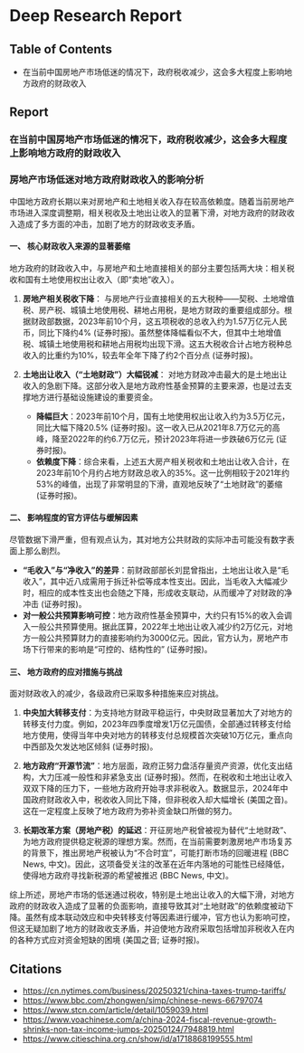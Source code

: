 # Deep Research Report

## Table of Contents 
- 在当前中国房地产市场低迷的情况下，政府税收减少，这会多大程度上影响地方政府的财政收入

## Report 
 
 ### 在当前中国房地产市场低迷的情况下，政府税收减少，这会多大程度上影响地方政府的财政收入

### 房地产市场低迷对地方政府财政收入的影响分析

中国地方政府长期以来对房地产和土地相关收入存在较高依赖度。随着当前房地产市场进入深度调整期，相关税收及土地出让收入的显著下滑，对地方政府的财政收入造成了多方面的冲击，加剧了地方的财政收支矛盾。

#### **一、 核心财政收入来源的显著萎缩**

地方政府的财政收入中，与房地产和土地直接相关的部分主要包括两大块：相关税收和国有土地使用权出让收入（即“卖地”收入）。

1.  **房地产相关税收下降**：
    与房地产行业直接相关的五大税种——契税、土地增值税、房产税、城镇土地使用税、耕地占用税，是地方财政的重要组成部分。根据财政部数据，2023年前10个月，这五项税收的总收入约为1.57万亿元人民币，同比下降约4% (证券时报)。虽然整体降幅看似不大，但其中土地增值税、城镇土地使用税和耕地占用税均出现下滑。这五大税收合计占地方税种总收入的比重约为10%，较去年全年下降了约2个百分点 (证券时报)。

2.  **土地出让收入（“土地财政”）大幅锐减**：
    对地方财政冲击最大的是土地出让收入的急剧下降。这部分收入是地方政府性基金预算的主要来源，也是过去支撑地方进行基础设施建设的重要资金。
    *   **降幅巨大**：2023年前10个月，国有土地使用权出让收入约为3.5万亿元，同比大幅下降20.5% (证券时报)。这一收入已从2021年8.7万亿元的高峰，降至2022年的约6.7万亿元，预计2023年将进一步跌破6万亿元 (证券时报)。
    *   **依赖度下降**：综合来看，上述五大房产相关税收和土地出让收入合计，在2023年前10个月约占地方财政总收入的35%。这一比例相较于2021年约53%的峰值，出现了非常明显的下滑，直观地反映了“土地财政”的萎缩 (证券时报)。

#### **二、 影响程度的官方评估与缓解因素**

尽管数据下滑严重，但有观点认为，其对地方公共财政的实际冲击可能没有数字表面上那么剧烈。

*   **“毛收入”与“净收入”的差异**：前财政部部长刘昆曾指出，土地出让收入是“毛收入”，其中近八成需用于拆迁补偿等成本性支出。因此，当毛收入大幅减少时，相应的成本性支出也会随之下降，形成收支联动，从而缓冲了对财政的净冲击 (证券时报)。
*   **对一般公共预算影响可控**：地方政府性基金预算中，大约只有15%的收入会调入一般公共预算使用。据此匡算，2022年土地出让收入减少约2万亿元，对地方一般公共预算财力的直接影响约为3000亿元。因此，官方认为，房地产市场下行带来的影响是“可控的、结构性的” (证券时报)。

#### **三、 地方政府的应对措施与挑战**

面对财政收入的减少，各级政府已采取多种措施来应对挑战。

1.  **中央加大转移支付**：为支持地方财政平稳运行，中央财政显著加大了对地方的转移支付力度。例如，2023年四季度增发1万亿元国债，全部通过转移支付给地方使用，使得当年中央对地方的转移支付总规模首次突破10万亿元，重点向中西部及欠发达地区倾斜 (证券时报)。

2.  **地方政府“开源节流”**：地方层面，政府正努力盘活存量资产资源，优化支出结构，大力压减一般性和非紧急支出 (证券时报)。然而，在税收和土地出让收入双双下降的压力下，一些地方政府开始寻求非税收入。数据显示，2024年中国政府财政收入中，税收收入同比下降，但非税收入却大幅增长 (美国之音)。这在一定程度上反映了地方政府为弥补资金缺口所做的努力。

3.  **长期改革方案（房地产税）的延迟**：开征房地产税曾被视为替代“土地财政”、为地方政府提供稳定税源的理想方案。然而，在当前需要刺激房地产市场复苏的背景下，推出房地产税被认为“不合时宜”，可能打断市场的回暖进程 (BBC News, 中文)。因此，这项备受关注的改革在近年内落地的可能性已经降低，使得地方政府寻找新税源的希望被推迟 (BBC News, 中文)。

综上所述，房地产市场的低迷通过税收，特别是土地出让收入的大幅下滑，对地方政府的财政收入造成了显著的负面影响，直接导致其对“土地财政”的依赖度被动下降。虽然有成本联动效应和中央转移支付等因素进行缓冲，官方也认为影响可控，但这无疑加剧了地方的财政收支矛盾，并迫使地方政府采取包括增加非税收入在内的各种方式应对资金短缺的困境 (美国之音; 证券时报)。


## Citations
- https://cn.nytimes.com/business/20250321/china-taxes-trump-tariffs/ 
- https://www.bbc.com/zhongwen/simp/chinese-news-66797074 
- https://www.stcn.com/article/detail/1059039.html 
- https://www.voachinese.com/a/china-2024-fiscal-revenue-growth-shrinks-non-tax-income-jumps-20250124/7948819.html 
- https://www.citieschina.org.cn/show/id/a1718868199555.html 
